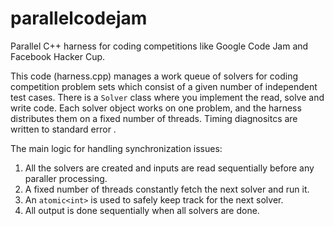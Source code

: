 # parallelcodejam

Parallel C++ harness for coding competitions like Google Code Jam and Facebook Hacker Cup.

This code (harness.cpp) manages a work queue of solvers for coding competition problem sets which consist of a given number of independent test cases. There is a `Solver` class where you implement the read, solve and write code. Each solver object works on one problem, and the harness distributes them on a fixed number of threads. Timing diagnositcs are written to standard error .

The main logic for handling synchronization issues:
1. All the solvers are created and inputs are read sequentially before any paraller processing.
2. A fixed number of threads constantly fetch the next solver and run it.
3. An `atomic<int>` is used to safely keep track for the next solver.
4. All output is done sequentially when all solvers are done.
